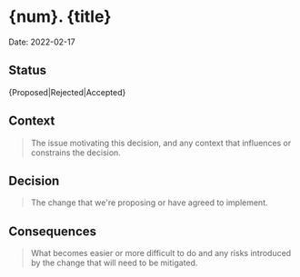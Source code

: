 # {num}. {title}

Date: 2022-02-17

## Status

{Proposed|Rejected|Accepted}

## Context

> The issue motivating this decision, and any context that influences or constrains the decision.

## Decision

> The change that we're proposing or have agreed to implement.

## Consequences

> What becomes easier or more difficult to do and any risks introduced by the change that will need to be mitigated.
